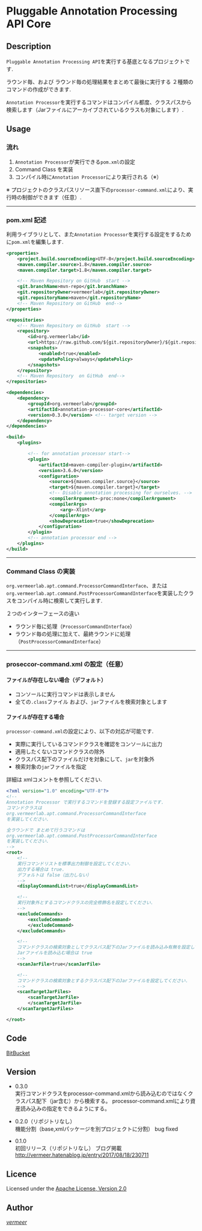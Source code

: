 Pluggable Annotation Processing API Core
===

## Description

`Pluggable Annotation Processing API`を実行する基底となるプロジェクトです.

ラウンド毎、および ラウンド毎の処理結果をまとめて最後に実行する ２種類のコマンドの作成ができます.

`Annotation Processor`を実行するコマンドはコンパイル都度、クラスパスから検索します（Jarファイルにアーカイブされているクラスも対象にします）.


## Usage

### 流れ

1. `Annotation Processor`が実行できる`pom.xml`の設定
2. Command Class を実装
3. コンパイル時に`Annotation Processor`により実行される（※）

※ プロジェクトのクラスパスリソース直下の`processor-command.xml`により、実行時の制御ができます（任意）.

---

### pom.xml 記述

利用ライブラリとして、また`Annotation Processor`を実行する設定をするために`pom.xml`を編集します.

```xml
<properties>
    <project.build.sourceEncoding>UTF-8</project.build.sourceEncoding>
    <maven.compiler.source>1.8</maven.compiler.source>
    <maven.compiler.target>1.8</maven.compiler.target>

    <!-- Maven Repository on GitHub  start -->
    <git.branchName>mvn-repo</git.branchName>
    <git.repositoryOwner>vermeerlab</git.repositoryOwner>
    <git.repositoryName>maven</git.repositoryName>
    <!-- Maven Repository on GitHub  end-->
</properties>

<repositories>
    <!-- Maven Repository on GitHub  start -->
    <repository>
        <id>org.vermeerlab</id>
        <url>https://raw.github.com/${git.repositoryOwner}/${git.repositoryName}/${git.branchName}/</url>
        <snapshots>
            <enabled>true</enabled>
            <updatePolicy>always</updatePolicy>
        </snapshots>
    </repository>
    <!-- Maven Repository  on GitHub  end-->
</repositories>

<dependencies>
    <dependency>
        <groupId>org.vermeerlab</groupId>
        <artifactId>annotation-processor-core</artifactId>
        <version>0.3.0</version> <!-- target version -->
    </dependency>
</dependencies>

<build>
    <plugins>

        <!-- for annotation processor start-->
        <plugin>
            <artifactId>maven-compiler-plugin</artifactId>
            <version>3.6.0</version>
            <configuration>
                <source>${maven.compiler.source}</source>
                <target>${maven.compiler.target}</target>
                <!-- Disable annotation processing for ourselves. -->
                <compilerArgument>-proc:none</compilerArgument>
                <compilerArgs>
                    <arg>-Xlint</arg>
                </compilerArgs>
                <showDeprecation>true</showDeprecation>
            </configuration>
        </plugin>
        <!-- annotation processor end -->
    </plugins>
</build>

```
---
### Command Class の実装

`org.vermeerlab.apt.command.ProcessorCommandInterface`、または`org.vermeerlab.apt.command.PostProcessorCommandInterface`を実装したクラスをコンパイル時に検索して実行します.

２つのインターフェースの違い
* ラウンド毎に処理（`ProcessorCommandInterface`）
* ラウンド毎の処理に加えて、最終ラウンドに処理（`PostProcessorCommandInterface`）

---
### proseccor-command.xml の設定（任意）

#### ファイルが存在しない場合（デフォルト）
  
* コンソールに実行コマンドは表示しません  
* 全ての`.class`ファイル および、`jar`ファイルを検索対象とします

#### ファイルが存在する場合

`processor-command.xml`の設定により、以下の対応が可能です.

* 実際に実行しているコマンドクラスを確認をコンソールに出力
* 適用したくないコマンドクラスの除外
* クラスパス配下のファイルだけを対象にして、`jar`を対象外
* 検索対象の`jar`ファイルを指定

詳細は xmlコメントを参照してください.

```xml
<?xml version="1.0" encoding="UTF-8"?>
<!--
Annotation Processor で実行するコマンドを登録する設定ファイルです.
コマンドクラスは
org.vermeerlab.apt.command.ProcessorCommandInterface
を実装してください.

全ラウンドで まとめて行うコマンドは
org.vermeerlab.apt.command.PostProcessorCommandInterface
を実装してください.
-->
<root>
    <!--
    実行コマンドリストを標準出力制御を設定してください.
    出力する場合は true.
    デフォルトは false（出力しない）
    -->
    <displayCommandList>true</displayCommandList>

    <!--
    実行対象外とするコマンドクラスの完全修飾名を設定してください.
    -->
    <excludeCommands>
        <excludeCommand>
        </excludeCommand>
    </excludeCommands>

    <!--
    コマンドクラスの検索対象としてクラスパス配下のJarファイルを読み込み有無を設定してください.
    Jarファイルを読み込む場合は true
    -->
    <scanJarFile>true</scanJarFile>

    <!--
    コマンドクラスの検索対象とするクラスパス配下のJarファイルを設定してください.
    -->
    <scanTargetJarFiles>
        <scanTargetJarFile>
        </scanTargetJarFile>
    </scanTargetJarFiles>

</root>

```




## Code
[BitBucket](https://bitbucket.org/vermeerlab/apt-core/overview)


## Version

* 0.3.0  
実行コマンドクラスをprocessor-command.xmlから読み込むのではなくクラスパス配下（jar含む）から検索する。
processor-command.xmlにより資産読み込みの指定をできるようにする。

* 0.2.0（リポジトリなし）  
機能分割（base,xmlパッケージを別プロジェクトに分割）
bug fixed

* 0.1.0  
初回リリース（リポジトリなし）
ブログ掲載 http://vermeer.hatenablog.jp/entry/2017/08/18/230711


## Licence
Licensed under the [Apache License, Version 2.0](http://www.apache.org/licenses/LICENSE-2.0)

## Author
[_vermeer_](https://twitter.com/_vermeer_)
